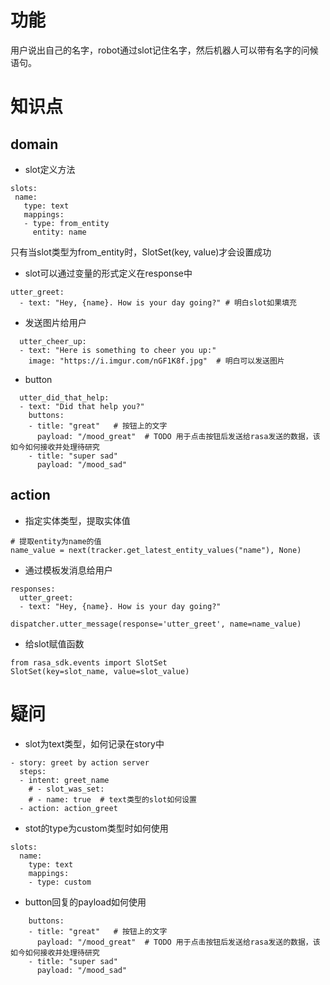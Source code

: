 # 功能

用户说出自己的名字，robot通过slot记住名字，然后机器人可以带有名字的问候语句。

# 知识点

## domain
 - slot定义方法
 
 ```shell
slots:
  name:
    type: text
    mappings:
    - type: from_entity
      entity: name
 ```
只有当slot类型为from_entity时，SlotSet(key, value)才会设置成功


- slot可以通过变量的形式定义在response中
```shell
utter_greet:
  - text: "Hey, {name}. How is your day going?" # 明白slot如果填充
```
- 发送图片给用户
```shell
  utter_cheer_up:
  - text: "Here is something to cheer you up:"
    image: "https://i.imgur.com/nGF1K8f.jpg"  # 明白可以发送图片
```

- button
```shell
  utter_did_that_help:
  - text: "Did that help you?"
    buttons:
    - title: "great"   # 按钮上的文字
      payload: "/mood_great"  # TODO 用于点击按钮后发送给rasa发送的数据，该如今如何接收并处理待研究
    - title: "super sad"
      payload: "/mood_sad"
```
## action

- 指定实体类型，提取实体值
```shell
# 提取entity为name的值
name_value = next(tracker.get_latest_entity_values("name"), None)
```
- 通过模板发消息给用户
```shell
responses:
  utter_greet:
  - text: "Hey, {name}. How is your day going?"

dispatcher.utter_message(response='utter_greet', name=name_value)
```
- 给slot赋值函数
```shell
from rasa_sdk.events import SlotSet
SlotSet(key=slot_name, value=slot_value)
```

# 疑问
- slot为text类型，如何记录在story中
```shell
- story: greet by action server
  steps:
  - intent: greet_name
    # - slot_was_set:
    # - name: true  # text类型的slot如何设置
  - action: action_greet
```

- stot的type为custom类型时如何使用
```shell
slots:
  name:
    type: text
    mappings:
    - type: custom
```

- button回复的payload如何使用
```shell
    buttons:
    - title: "great"   # 按钮上的文字
      payload: "/mood_great"  # TODO 用于点击按钮后发送给rasa发送的数据，该如今如何接收并处理待研究
    - title: "super sad"
      payload: "/mood_sad"
```
